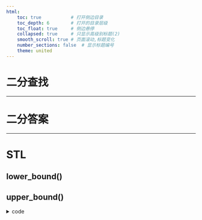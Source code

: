 ```yaml
---
html:
    toc: true           # 打开侧边目录
    toc_depth: 6        # 打开的目录层级
    toc_float: true     # 侧边悬停
    collapsed: true     # 只显示高级别标题(2)
    smooth_scroll: true # 页面滚动,标题变化
    number_sections: false  # 显示标题编号
    theme: united
---
```




# 二分查找



---
# 二分答案




---
# STL

## lower_bound()

## upper_bound()


<details><summary><a href="" target="_blank"></a> code</summary> 

```cpp

```

</details>